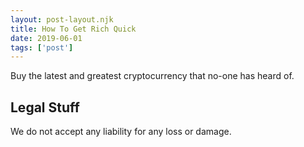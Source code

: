 ```yaml
---
layout: post-layout.njk
title: How To Get Rich Quick
date: 2019-06-01
tags: ['post']
---
```

<!-- Excerpt Start -->

Buy the latest and greatest cryptocurrency that no-one has heard of.

<!-- Excerpt End -->
 
## Legal Stuff
We do not accept any liability for any loss or damage.